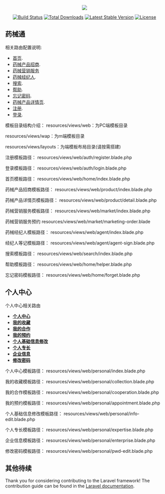 <p align="center"><img src="https://laravel.com/assets/img/components/logo-laravel.svg"></p>

<p align="center">
<a href="https://travis-ci.org/laravel/framework"><img src="https://travis-ci.org/laravel/framework.svg" alt="Build Status"></a>
<a href="https://packagist.org/packages/laravel/framework"><img src="https://poser.pugx.org/laravel/framework/d/total.svg" alt="Total Downloads"></a>
<a href="https://packagist.org/packages/laravel/framework"><img src="https://poser.pugx.org/laravel/framework/v/stable.svg" alt="Latest Stable Version"></a>
<a href="https://packagist.org/packages/laravel/framework"><img src="https://poser.pugx.org/laravel/framework/license.svg" alt="License"></a>
</p>

## 药械通
 相关路由配置说明:

- [首页](http://yxt.mime.org.cn/).
- [药械产品招商](http://yxt.mime.org.cn/product).
- [药械营销服务](http://yxt.mime.org.cn/market)
- [药械经纪人](https://laravel.com/docs/eloquent).
- [搜索](http://yxt.mime.org.cn/search).
- [帮助](http://yxt.mime.org.cn/helper).
- [忘记密码](http://yxt.mime.org.cn/forget).
- [药械产品详情页](http://yxt.mime.org.cn/product/detail/3).
- [注册](http://yxt.mime.org.cn/register).
- [登录](http://yxt.mime.org.cn/login).

模板目录结构介绍：
resources/views/web：为PC端模板目录

resources/views/wap：为m端模板目录

resources/views/layouts：为端模板布局目录(请按需搭建)

注册模板路径：
resources/views/web/auth/register.blade.php

登录模板路径：
resources/views/web/auth/login.blade.php

首页模板路径：
resources/views/web/home/index.blade.php

药械产品招商模板路径：
resources/views/web/product/index.blade.php

药械产品详情页模板路径：
resources/views/web/product/detail.blade.php

药械营销服务模板路径：
resources/views/web/market/index.blade.php

药械营销服务预约
resources/views/web/market/marketing-order.blade

药械经纪人模板路径：
resources/views/web/agent/index.blade.php

经纪人等记模板路径：
resources/views/web/agent/agent-sign.blade.php

搜索模板路径：
resources/views/web/search/index.blade.php

帮助模板路径：
resources/views/web/home/helper.blade.php

忘记密码模板路径：
resources/views/web/home/forget.blade.php

## 个人中心

个人中心相关路由

- **[个人中心](http://yxt.mime.org.cn/personal)**
- **[我的收藏](http://yxt.mime.org.cn/personal/collection)**
- **[我的合作](http://yxt.mime.org.cn/personal/cooperation)**
- **[我的预约](http://yxt.mime.org.cn/personal/appointment)**
- **[个人基础信息修改](http://yxt.mime.org.cn/personal/info-edit)**
- **[个人专长](http://yxt.mime.org.cn/personal/expertise)**
- **[企业信息](http://yxt.mime.org.cn/personal/enterprise)**
- **[修改密码](http://yxt.mime.org.cn/personal/pwd-edit)**

个人中心模板路径：
resources/views/web/personal/index.blade.php

我的收藏模板路径：
resources/views/web/personal/collection.blade.php

我的合作模板路径：
resources/views/web/personal/cooperation.blade.php

我的预约模板路径：
resources/views/web/personal/appointment.blade.php

个人基础信息修改模板路径：
resources/views/web/personal/info-edit.blade.php

个人专长模板路径：
resources/views/web/personal/expertise.blade.php

企业信息模板路径：
resources/views/web/personal/enterprise.blade.php

修改密码模板路径：
resources/views/web/personal/pwd-edit.blade.php


## 其他待续

Thank you for considering contributing to the Laravel framework! The contribution guide can be found in the [Laravel documentation](http://laravel.com/docs/contributions).

